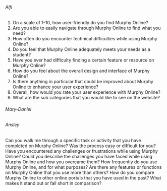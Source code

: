 ###### Alfi
1. On a scale of 1-10, how user-friendly do you find Murphy Online?
2. Are you able to easily navigate through Murphy Online to find what you need?
3. How often do you encounter technical difficulties while using Murphy Online?
4. Do you feel that Murphy Online adequately meets your needs as a student?
5. Have you ever had difficulty finding a certain feature or resource on Murphy Online?
6. How do you feel about the overall design and interface of Murphy Online?
7. Is there anything in particular that could be improved about Murphy Online to enhance your user experience?
8. Overall, how would you rate your user experience with Murphy Online?
9. What are the sub categories that you would like to see on the website?

###### Mary-Daniel




###### Ansley
Can you walk me through a specific task or activity that you have completed on Murphy Online? Was the process easy or difficult for you?
Have you encountered any challenges or frustrations while using Murphy Online? 
Could you describe the challenges you have faced while using Murphy Online and how you overcame them?
How frequently do you use Murphy Online, and for what purposes? 
Are there any features or functions on Murphy Online that you use more than others?
How do you compare Murphy Online to other online portals that you have used in the past? What makes it stand out or fall short in comparison?
